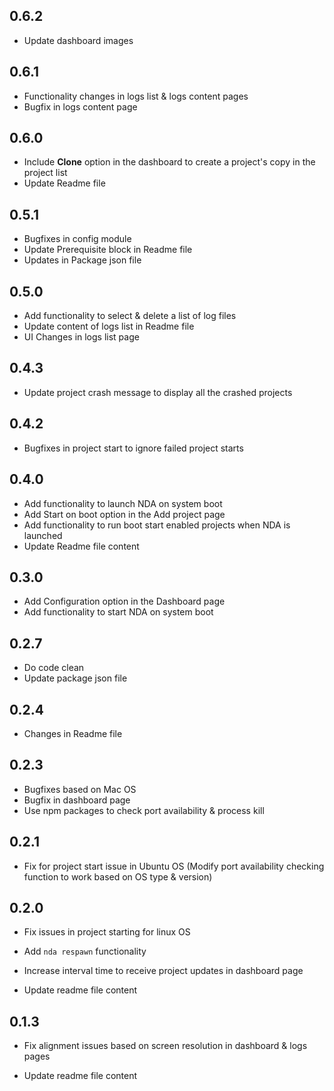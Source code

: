 ## 0.6.2

- Update dashboard images

## 0.6.1

- Functionality changes in logs list & logs content pages
- Bugfix in logs content page

## 0.6.0

- Include **Clone** option in the dashboard to create a project's copy in the project list
- Update Readme file

## 0.5.1

- Bugfixes in config module
- Update Prerequisite block in Readme file
- Updates in Package json file

## 0.5.0

- Add functionality to select & delete a list of log files
- Update content of logs list in Readme file
- UI Changes in logs list page

## 0.4.3

- Update project crash message to display all the crashed projects

## 0.4.2

- Bugfixes in project start to ignore failed project starts

## 0.4.0

- Add functionality to launch NDA on system boot
- Add Start on boot option in the Add project page
- Add functionality to run boot start enabled projects when NDA is launched
- Update Readme file content

## 0.3.0

- Add Configuration option in the Dashboard page
- Add functionality to start NDA on system boot

## 0.2.7

- Do code clean
- Update package json file

## 0.2.4

- Changes in Readme file

## 0.2.3

- Bugfixes based on Mac OS
- Bugfix in dashboard page
- Use npm packages to check port availability & process kill

## 0.2.1

- Fix for project start issue in Ubuntu OS (Modify port availability checking function to work based on OS type & version)

## 0.2.0

- Fix issues in project starting for linux OS

- Add `nda respawn` functionality

- Increase interval time to receive project updates in dashboard page

- Update readme file content

## 0.1.3

- Fix alignment issues based on screen resolution in dashboard & logs pages

- Update readme file content